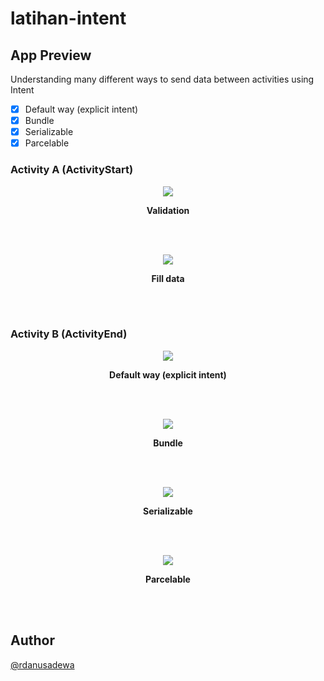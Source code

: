 # latihan-intent

## App Preview

Understanding many different ways to send data between activities using Intent

- [x] Default way (explicit intent)
- [x] Bundle
- [x] Serializable
- [x] Parcelable

### Activity A (ActivityStart)

<p align="center">
  <img src="https://user-images.githubusercontent.com/96525733/187776356-04185f50-b047-4d13-9a49-471bea4eb161.png">
</p>

<p align="center">
  <b>Validation</b>
</p>

<br></br>

<p align="center">
  <img src="https://user-images.githubusercontent.com/96525733/187776366-0dbdbf5e-3cff-46a0-bd87-57b75838379e.png">
</p>

<p align="center">
  <b>Fill data</b>
</p>

<br></br>

### Activity B (ActivityEnd)

<p align="center">
  <img src="https://user-images.githubusercontent.com/96525733/187776617-eb5407b4-fd20-4cd9-9db0-4f1e79130f37.png">
</p>

<p align="center">
  <b>Default way (explicit intent)</b>
</p>

<br></br>

<p align="center">
  <img src="https://user-images.githubusercontent.com/96525733/187776633-70587c47-170e-4004-bfea-f427912391fb.png">
</p>

<p align="center">
  <b>Bundle</b>
</p>

<br></br>

<p align="center">
  <img src="https://user-images.githubusercontent.com/96525733/187776648-60c4a1e8-1157-4f55-8cb8-37b8e143bd21.png">
</p>

<p align="center">
  <b>Serializable</b>
</p>

<br></br>

<p align="center">
  <img src="https://user-images.githubusercontent.com/96525733/187776662-833d8451-8853-44e6-9f0a-119c7eaf9b6e.png">
</p>

<p align="center">
  <b>Parcelable</b>
</p>

<br></br>

## Author

[@rdanusadewa](https://www.instagram.com/rdanusadewa/)
